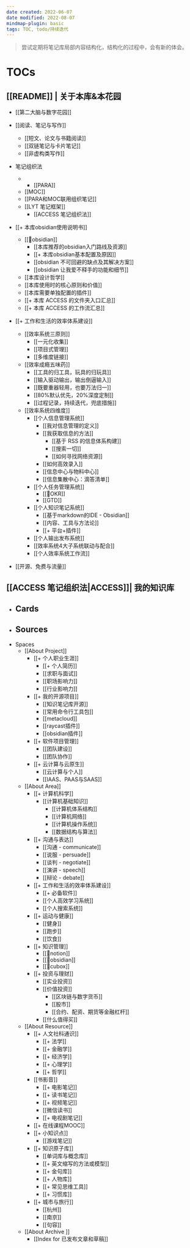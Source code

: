 ```yaml
---
date created: 2022-06-07
date modified: 2022-08-07
mindmap-plugin: basic
tags: TOC, todo/持续迭代
---
```


> 尝试定期将笔记库局部内容结构化，结构化的过程中，会有新的体会。

# TOCs

## [[README]] | 关于本库&本花园

- [[第二大脑与数字花园]]
- [[阅读、笔记与写作]]
	- [[短文、论文与书籍阅读]]
	- [[双链笔记与卡片笔记]]
	- [[非虚构类写作]]
- 笔记组织法
	- - [[PARA]]
	- [[MOC]]
	- [[PARA和MOC联用组织笔记]]
	- [[LYT 笔记框架]]
		- [[ACCESS 笔记组织法]]
- [[+ 本库obsidian使用说明书]]
	- [[🤖obsidian]]
		- [[本库推荐的obsidian入门路线及资源]]
		- [[+ 本库obsidian基本配置及原因]]
		- [[obsidian 不可回避的缺点及其解决方案]]
		- [[obsidian 让我爱不释手的功能和细节]]
	- [[本库设计哲学]]
	- [[本库使用时的核心原则和价值]]
	- [[本库需要单独配置的插件]]
	- [[+ 本库 ACCESS 的文件夹入口汇总]]
	- [[+ 本库 ACCESS 的工作流汇总]]
	
- [[+ 工作和生活的效率体系建设]]
   - [[效率系统三原则]]
		- [[一元化收集]]
		- [[项目式管理]]
		- [[多维度链接]]
   - [[效率成瘾五味药]]
		- [[工具的归工具，玩具的归玩具]]
		- [[输入驱动输出，输出倒逼输入]]
		- [[既要重器轻用，也要万法归一]]
		- [[80%默认优先，20%深度定制]]
		- [[过程记录，持续迭代，兜底措施]]
	- [[效率系统四维度]]
	   - [[个人信息管理系统]]
		  - [[我对信息管理的定义]]
		  - [[我获取信息的方法]]
			 - [[基于 RSS 的信息体系构建]]
			 - [[搜索一切]]
			 - [[如何寻找网络资源]]
		  - [[如何高效录入]]
		  - [[信息中心与物料中心]]
		  - [[信息集散中心：滴答清单]]
	   - [[个人任务管理系统]]
		  - [[🔡OKR]]
		  - [[GTD]]
	   - [[个人知识笔记系统]]
		  - [[基于markdown的IDE - Obsidian]]
		  - [[内容、工具与方法论]]
		  - [[+ 平台+插件]]
	   - [[个人输出发布系统]]
	   - [[效率系统4大子系统联动与配合]]
	   - [[个人效率系统工作流]]
- [[开源、免费与流量]]



## [[ACCESS 笔记组织法|ACCESS]]| 我的知识库
- Cards
	- 
- Sources
	- 
- Spaces
   - [[About Project]]
	  - [[+ 个人职业生涯]]
		 - [[+ 个人简历]]
		 - [[求职与面试]]
		 - [[职场影响力]]
		 - [[行业影响力]]
	  - [[+ 我的开源项目]]
		 - [[知识笔记库开源]]
		 - [[常用命令行工具包]]
		 - [[metacloud]]
		 - [[raycast插件]]
		 - [[obsidian插件]]
	  - [[+ 软件项目管理]]
		 - [[团队建设]]
		 - [[团队协作]]
	  - [[+ 云计算与云原生]]
		 - [[云计算与个人]]
		 - [[IAAS、PAAS与SAAS]]
   - [[About Area]]
	  - [[+ 计算机科学]]
		 - [[计算机基础知识]]
			- [[计算机体系结构]]
			- [[计算机网络]]
			- [[计算机操作系统]]
			- [[数据结构与算法]]
	  - [[+ 沟通与表达]]
		 - [[沟通 - communicate]]
		 - [[说服 - persuade]]
		 - [[谈判 - negotiate]]
		 - [[演讲 - speech]]
		 - [[辩论 - debate]]
	  - [[+ 工作和生活的效率体系建设]]
		 - [[+ 必备软件]]
		 - [[个人高效学习系统]]
		 - [[个人搜索系统]]
	  - [[+ 运动与健康]]
		 - [[健身]]
		 - [[跑步]]
		 - [[饮食]]
	  - [[+ 知识管理]]
		 - [[🤖notion]]
		 - [[🤖obsidian]]
		 - [[🤖cubox]]
	  - [[+ 投资与理财]]
		 - [[实业投资]]
		 - [[价值投资]]
			- [[区块链与数字货币]]
			- [[股市]]
			- [[合约、配资、期货等金融杠杆]]
		 - [[什么值得买]]
   - [[About Resource]]
	  - [[+ 人文社科通识]]
		 - [[+ 法学]]
		 - [[+ 金融学]]
		 - [[+ 经济学]]
		 - [[+ 心理学]]
		 - [[+ 哲学]]
	  - [[书影音]]
		 - [[+ 电影笔记]]
		 - [[+ 读书笔记]]
		 - [[+ 视频笔记]]
		 - [[微信读书]]
		 - [[+ 电视剧笔记]]
	  - [[+ 在线课程MOOC]]
	  - [[+ 小知识点]]
		 - [[游戏笔记]]
	  - [[+ 知识原子库]]
		 - [[单词库与概念库]]
		 - [[+ 英文缩写的方法或模型]]
		 - [[+ 金句库]]
		 - [[+ 人物库]]
		 - [[+ 常见思维工具]]
		 - [[+ 习惯库]]
	  - [[+ 城市与旅行]]
		 - [[杭州]]
		 - [[南京]]
		 - [[句容]]
   - [[About Archive ]]
	  - [[Index for 已发布文章和草稿]]